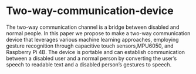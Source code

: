 # Two-way-communication-device
The two-way communication channel is a bridge between disabled and normal people. In this paper we propose to make a two-way communication device that leverages various machine learning approaches, employing gesture recognition through capacitive touch sensors,MPU6050, and Raspberry Pi 4B. The device is portable and can establish communication between a disabled user and a normal person by converting the user’s speech to readable text and a disabled person’s gestures to speech.
